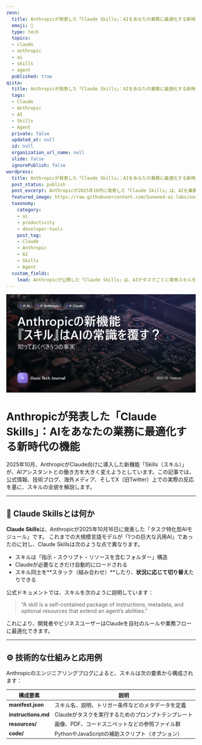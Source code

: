 ```yaml
---
zenn:
  title: Anthropicが発表した「Claude Skills」：AIをあなたの業務に最適化する新時代の機能
  emoji: 🧩
  type: tech
  topics:
  - claude
  - anthropic
  - ai
  - skills
  - agent
  published: true
qiita:
  title: Anthropicが発表した「Claude Skills」：AIをあなたの業務に最適化する新時代の機能
  tags:
  - Claude
  - Anthropic
  - AI
  - Skills
  - Agent
  private: false
  updated_at: null
  id: null
  organization_url_name: null
  slide: false
  ignorePublish: false
wordpress:
  title: Anthropicが発表した「Claude Skills」：AIをあなたの業務に最適化する新時代の機能
  post_status: publish
  post_excerpt: Anthropicが2025年10月に発表した「Claude Skills」は、AIを業務に最適化する新機能です。スキルごとに指示やリソースをまとめ、必要時に自動ロード・切替が可能。企業や開発者が自社フローに合わせてClaudeを拡張できる仕組みで、X上でも大きな反響を呼んでいます。
  featured_image: https://raw.githubusercontent.com/Sunwood-ai-labs/oasis-sync/main/images/thumbnails/20251018-065058-oasis-thumb-2.png
  taxonomy:
    category:
    - ai
    - productivity
    - developer-tools
    post_tag:
    - Claude
    - Anthropic
    - AI
    - Skills
    - Agent
  custom_fields:
    lead: Anthropicが公開した「Claude Skills」は、AIがタスクごとに専用スキルを自動ロードする仕組みです。業務最適化やチーム内活用を促進し、プロンプト文化の次なる「スキル文化」を切り開く機能として注目を集めています。
---
```


![20251018-065058-oasis-thumb-2](https://raw.githubusercontent.com/Sunwood-ai-labs/oasis-sync/main/images/thumbnails/20251018-065058-oasis-thumb-2.png)

# Anthropicが発表した「Claude Skills」：AIをあなたの業務に最適化する新時代の機能

2025年10月、AnthropicがClaude向けに導入した新機能「Skills（スキル）」が、AIアシスタントとの働き方を大きく変えようとしています。この記事では、公式情報、技術ブログ、海外メディア、そしてX（旧Twitter）上での実際の反応を基に、スキルの全貌を解説します。

---

## 🧩 Claude Skillsとは何か

**Claude Skills**は、Anthropicが2025年10月16日に発表した「タスク特化型AIモジュール」です。
これまでの大規模言語モデルが「1つの巨大な汎用AI」であったのに対し、Claude Skillsは次のような点で異なります。

* スキルは「指示・スクリプト・リソースを含むフォルダー」構造  
* Claudeが必要なときだけ自動的にロードされる  
* スキル同士を**スタック（組み合わせ）**したり、**状況に応じて切り替え**たりできる  

公式ドキュメントでは、スキルを次のように説明しています：

> “A skill is a self-contained package of instructions, metadata, and optional resources that extend an agent’s abilities.”

これにより、開発者やビジネスユーザーはClaudeを自社のルールや業務フローに最適化できます。

---

## ⚙️ 技術的な仕組みと応用例

Anthropicのエンジニアリングブログによると、スキルは次の要素から構成されます：

| 構成要素 | 説明 |
| -------- | ---- |
| **manifest.json** | スキル名、説明、トリガー条件などのメタデータを定義 |
| **instructions.md** | Claudeがタスクを実行するためのプロンプトテンプレート |
| **resources/** | 画像、PDF、コードスニペットなどの参照ファイル群 |
| **code/** | PythonやJavaScriptの補助スクリプト（オプション） |
